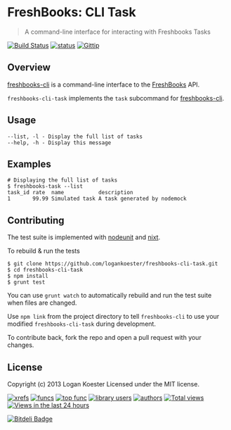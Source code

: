 # FreshBooks: CLI Task 
> A command-line interface for interacting with Freshbooks Tasks

[![Build Status](https://secure.travis-ci.org/logankoester/freshbooks-cli-task.png?branch=master)](http://travis-ci.org/logankoester/freshbooks-cli-task)
[![status](https://sourcegraph.com/api/repos/github.com/logankoester/freshboooks-cli-task/badges/status.png)](https://sourcegraph.com/github.com/logankoester/freshboooks-cli-task)
[![Gittip](http://img.shields.io/gittip/logankoester.png)](https://www.gittip.com/logankoester/)


## Overview

[freshbooks-cli](https://github.com/logankoester/freshbooks-cli) is a
command-line interface to the [FreshBooks](http://freshbooks.com/) API.

`freshbooks-cli-task` implements the `task` subcommand for
[freshbooks-cli](https://github.com/logankoester/freshbooks-cli).


## Usage

    --list, -l - Display the full list of tasks
    --help, -h - Display this message


## Examples

    # Displaying the full list of tasks
    $ freshbooks-task --list
    task_id rate  name           description                 
    1       99.99 Simulated task A task generated by nodemock


## Contributing

The test suite is implemented with
[nodeunit](https://github.com/caolan/nodeunit) and
[nixt](https://github.com/vesln/nixt).

To rebuild & run the tests

    $ git clone https://github.com/logankoester/freshbooks-cli-task.git
    $ cd freshbooks-cli-task
    $ npm install
    $ grunt test

You can use `grunt watch` to automatically rebuild and run the test suite when
files are changed.

Use `npm link` from the project directory to tell `freshbooks-cli` to use
your modified `freshbooks-cli-task` during development.

To contribute back, fork the repo and open a pull request with your changes.


## License

Copyright (c) 2013 Logan Koester
Licensed under the MIT license.


[![xrefs](https://sourcegraph.com/api/repos/github.com/logankoester/freshboooks-cli-task/badges/xrefs.png)](https://sourcegraph.com/github.com/logankoester/freshboooks-cli-task)
[![funcs](https://sourcegraph.com/api/repos/github.com/logankoester/freshboooks-cli-task/badges/funcs.png)](https://sourcegraph.com/github.com/logankoester/freshboooks-cli-task)
[![top func](https://sourcegraph.com/api/repos/github.com/logankoester/freshboooks-cli-task/badges/top-func.png)](https://sourcegraph.com/github.com/logankoester/freshboooks-cli-task)
[![library users](https://sourcegraph.com/api/repos/github.com/logankoester/freshboooks-cli-task/badges/library-users.png)](https://sourcegraph.com/github.com/logankoester/freshboooks-cli-task)
[![authors](https://sourcegraph.com/api/repos/github.com/logankoester/freshboooks-cli-task/badges/authors.png)](https://sourcegraph.com/github.com/logankoester/freshboooks-cli-task)
[![Total views](https://sourcegraph.com/api/repos/github.com/logankoester/freshboooks-cli-task/counters/views.png)](https://sourcegraph.com/github.com/logankoester/freshboooks-cli-task)
[![Views in the last 24 hours](https://sourcegraph.com/api/repos/github.com/logankoester/freshboooks-cli-task/counters/views-24h.png)](https://sourcegraph.com/github.com/logankoester/freshboooks-cli-task)


[![Bitdeli Badge](https://d2weczhvl823v0.cloudfront.net/logankoester/freshboooks-cli-task/trend.png)](https://bitdeli.com/free "Bitdeli Badge")

